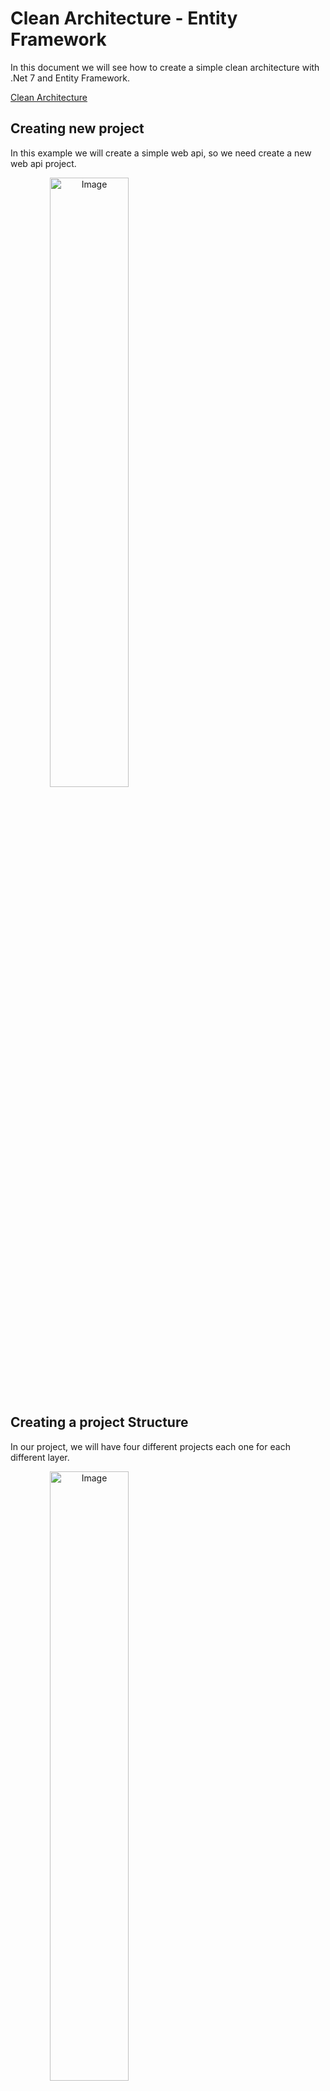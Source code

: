 # Clean Architecture - Entity Framework

In this document we will see how to create a simple clean architecture with .Net 7 and Entity Framework.

[Clean Architecture ](https://blog.cleancoder.com/uncle-bob/2012/08/13/the-clean-architecture.html)


## Creating new project

In this example we will create a simple web api, so we need create a new web api project.

<img  src="https://user-images.githubusercontent.com/26638073/226075493-747bc1ec-5e00-465b-be15-e11b9c221154.png"  alt="Image"  width="50%" style="text-align: center;">


## Creating a project Structure

In our project, we will have four different projects each one for each different layer.

<img  src="https://user-images.githubusercontent.com/26638073/226077222-5cd3bfd9-ba08-4e54-b084-4b05b1c17a45.png"  alt="Image"  width="50%" style="text-align: center;">

<img  src="https://user-images.githubusercontent.com/26638073/226077333-149c1e89-d841-4c6f-96a3-8982fcf12a40.png"  alt="Image"  width="50%" style="text-align: center;">


### Controller
The Controller layer is the conductor of operations for a request. It controls the transaction scope and manages the session-related information for the request. The controller receives the requests and calls the functions that are responsible for the business rules and returns a response.

This Layer already have created when we created a web API project.

project references:
 - [x] Service
 - [x] Domain
 - [ ] Repository

### Service
The Service layer is responsible to have all business rules, it is enabled to comunicate with all other layers

project references:
 - [ ] Controller
 - [x] Domain
 - [x] Repository

### Domain
The Domain layer is responsible to have all models for the project, it is the way to convert the DTOs from the controller and Database to use in the service layer

project references:
 - [ ] Controller
 - [ ] Service
 - [ ] Repository


### Repository
The Repository layer is responsible to communicate the application to the database, this layer is accessible only in the Service layer.

project references:
 - [ ] Controller
 - [ ] Service
 - [x] Domain


## 


# MySql

123

mysql Context : https://www.nuget.org/packages/Pomelo.EntityFrameworkCore.MySql

EF Core get started : https://learn.microsoft.com/en-us/aspnet/core/data/ef-rp/intro?view=aspnetcore-7.0&tabs=visual-studio

add .gitgnore

```csharp
dotnet new gitignore
```

create a connection string on file `appsettings.json`

```json
"ConnectionStrings": {
    "Context": "Server=root@localhost:3306;Database=dotnet7overview;Uid=root;Pwd=123123;"
}
```

get the connectionString on program.cs

```csharp
var connectionString = builder.Configuration.GetConnectionString("Context");
```

create a Context

```csharp
using Microsoft.EntityFrameworkCore;

namespace Controller.Repository
{
    public class Context : DbContext
    {
        public Context(DbContextOptions<Context> options) : base(options) { }

        public DbSet<User> Users { get; set; }

        protected override void OnModelCreating(ModelBuilder modelBuilder)
        {
            modelBuilder.Entity<User>().ToTable("User");
        }
    }

    public class User
    {
        public string Id { get; set; }
        public string Name { get; set; }
    }
}
```

set a mysql server version on program.cs

```csharp
var serverVersion = new MySqlServerVersion(new Version(8, 0, 29));
```

add the context on program.cs


![image](https://user-images.githubusercontent.com/26638073/226075493-747bc1ec-5e00-465b-be15-e11b9c221154.png)
![image](https://user-images.githubusercontent.com/26638073/226077222-5cd3bfd9-ba08-4e54-b084-4b05b1c17a45.png)
![image](https://user-images.githubusercontent.com/26638073/226077333-149c1e89-d841-4c6f-96a3-8982fcf12a40.png)

.
1321321321
